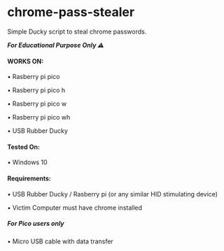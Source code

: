 # chrome-pass-stealer
Simple Ducky script to steal chrome passwords.

___***For Educational Purpose Only ⚠***___

#### WORKS ON:
• Rasberry pi pico

• Rasberry pi pico h

• Rasberry pi pico w

• Rasberry pi pico wh

• USB Rubber Ducky 

#### Tested  On:
• Windows 10

#### Requirements:
• USB Rubber Ducky / Rasberry pi (or any similar HID stimulating device)

• Victim Computer must have chrome installed

##### For Pico users only
• Micro USB cable with data transfer


